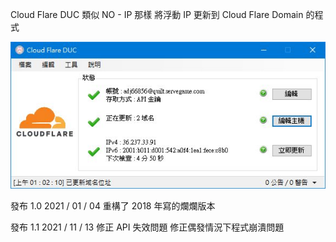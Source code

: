 Cloud Flare DUC
類似 NO - IP 那樣
將浮動 IP 更新到 Cloud Flare Domain 的程式

![image](https://github.com/QuiltMeow/CloudFlareDNSClient/blob/main/Image.jpg?raw=true)

發布 1.0 2021 / 01 / 04
重構了 2018 年寫的爛爛版本

發布 1.1 2021 / 11 / 13
修正 API 失效問題
修正偶發情況下程式崩潰問題
